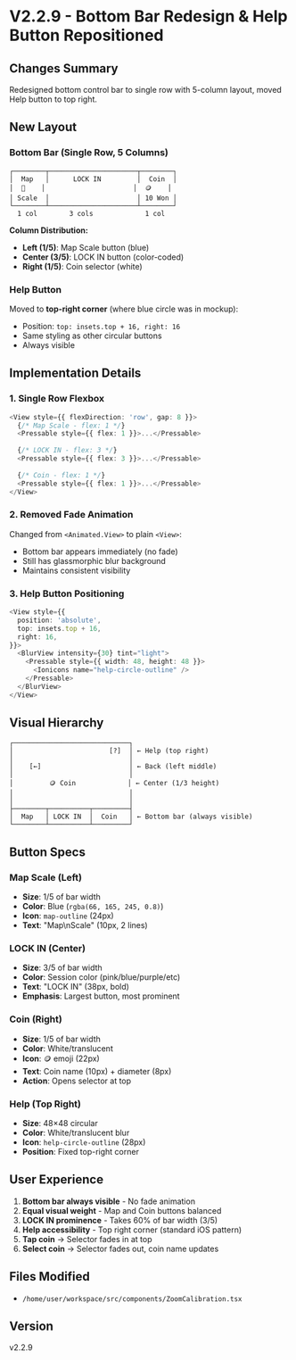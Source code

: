 # V2.2.9 - Bottom Bar Redesign & Help Button Repositioned

## Changes Summary
Redesigned bottom control bar to single row with 5-column layout, moved Help button to top right.

## New Layout

### Bottom Bar (Single Row, 5 Columns)
```
┌────────┬──────────────────────┬────────┐
│  Map   │      LOCK IN         │  Coin  │
│  📍    │                      │  🪙    │
│ Scale  │                      │ 10 Won │
└────────┴──────────────────────┴────────┘
  1 col        3 cols             1 col
```

**Column Distribution:**
- **Left (1/5)**: Map Scale button (blue)
- **Center (3/5)**: LOCK IN button (color-coded)
- **Right (1/5)**: Coin selector (white)

### Help Button
Moved to **top-right corner** (where blue circle was in mockup):
- Position: `top: insets.top + 16, right: 16`
- Same styling as other circular buttons
- Always visible

## Implementation Details

### 1. **Single Row Flexbox**
```typescript
<View style={{ flexDirection: 'row', gap: 8 }}>
  {/* Map Scale - flex: 1 */}
  <Pressable style={{ flex: 1 }}>...</Pressable>
  
  {/* LOCK IN - flex: 3 */}
  <Pressable style={{ flex: 3 }}>...</Pressable>
  
  {/* Coin - flex: 1 */}
  <Pressable style={{ flex: 1 }}>...</Pressable>
</View>
```

### 2. **Removed Fade Animation**
Changed from `<Animated.View>` to plain `<View>`:
- Bottom bar appears immediately (no fade)
- Still has glassmorphic blur background
- Maintains consistent visibility

### 3. **Help Button Positioning**
```typescript
<View style={{
  position: 'absolute',
  top: insets.top + 16,
  right: 16,
}}>
  <BlurView intensity={30} tint="light">
    <Pressable style={{ width: 48, height: 48 }}>
      <Ionicons name="help-circle-outline" />
    </Pressable>
  </BlurView>
</View>
```

## Visual Hierarchy

```
┌─────────────────────────────┐
│                        [?]  │ ← Help (top right)
│                             │
│    [←]                      │ ← Back (left middle)
│                             │
│         🪙 Coin             │ ← Center (1/3 height)
│                             │
│                             │
├────────┬──────────┬─────────┤
│  Map   │ LOCK IN  │  Coin   │ ← Bottom bar (always visible)
└────────┴──────────┴─────────┘
```

## Button Specs

### Map Scale (Left)
- **Size**: 1/5 of bar width
- **Color**: Blue (`rgba(66, 165, 245, 0.8)`)
- **Icon**: `map-outline` (24px)
- **Text**: "Map\nScale" (10px, 2 lines)

### LOCK IN (Center)
- **Size**: 3/5 of bar width
- **Color**: Session color (pink/blue/purple/etc)
- **Text**: "LOCK IN" (38px, bold)
- **Emphasis**: Largest button, most prominent

### Coin (Right)
- **Size**: 1/5 of bar width
- **Color**: White/translucent
- **Icon**: 🪙 emoji (22px)
- **Text**: Coin name (10px) + diameter (8px)
- **Action**: Opens selector at top

### Help (Top Right)
- **Size**: 48×48 circular
- **Color**: White/translucent blur
- **Icon**: `help-circle-outline` (28px)
- **Position**: Fixed top-right corner

## User Experience

1. **Bottom bar always visible** - No fade animation
2. **Equal visual weight** - Map and Coin buttons balanced
3. **LOCK IN prominence** - Takes 60% of bar width (3/5)
4. **Help accessibility** - Top right corner (standard iOS pattern)
5. **Tap coin** → Selector fades in at top
6. **Select coin** → Selector fades out, coin name updates

## Files Modified
- `/home/user/workspace/src/components/ZoomCalibration.tsx`

## Version
v2.2.9
